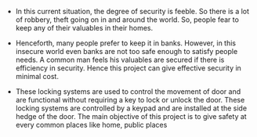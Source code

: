 * In this current situation, the degree of security is feeble. So there is a lot
of robbery, theft going on in and around the world. So, people fear to
keep any of their valuables in their homes.

* Henceforth, many people prefer to keep it in banks. However, in this
insecure world even banks are not too safe enough to satisfy people
needs. A common man feels his valuables are secured if there is
efficiency in security. Hence this project can give effective security in
minimal cost.

* These locking systems are used to control the movement of door and are
functional without requiring a key to lock or unlock the door. These
locking systems are controlled by a keypad and are installed at the side
hedge of the door. The main objective of this project is to give safety at
every common places like home, public places
